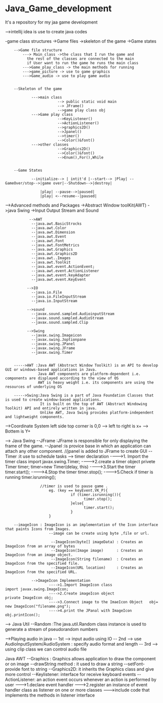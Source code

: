 # Java_Game_development
 It's a repository for my jaa game development 

 -->intellij idea is use to create java codes

  -game class structures
        ->Game files
        ->skeleton of the game
        ->Game states

        -->Game file structure
            ---> Main_class ->the class that I run the game and
              the rest of the classes are connected to the main
              if User want to run the game he runs the main class
            --->Game_play_class -> the main methods for running
            --->game_picture -> use to game graphics
            --->Game_audio -> use to play game audio


        --Skeleton of the game

                --->main class
                            --> public static void main
                            --> JFrame()
                            -->game play class obj
                --->Game play class
                            -->KeyListener()
                            -->ActionListener()
                            -->graphics2D()
                            -->Jpanel()
                            -->timer()
                            -->Color()&font()
                --->other classes
                            -->Graphics2D()
                            -->Color()&font()
                            -->Enum(),For(),While


        --Game States

                --initialize--> | intit'd |--start--> |Play| --GameOver/stop-->|game over|--Shutdown-->|destroy|

                    |play| --pause-->|paused|
                    |play| <--resume--|paused|

 -->Advanced methods and Packages
        ->Abstract Window toolKit(AWT)
        ->java Swing
        ->Input Output Stream and Sound

               -->AWT
                --java.awt.BasicStrocks
                --java.awt.Color
                --java.awt.Dimension
                --java.awt.Event
                --java.awt.Font
                --java.awt.FontMetrics
                --java.awt.Graphics
                --java.awt.Graphics2D
                --java.awt..Images
                --java.awt.Toolkit
                --java.awt.event.ActionEvent;
                --java.awt.event.ActionListener
                --java.awt.event.keyAdapter
                --java.awt.event.KeyEvent

              -->IO
                --java.io.File
                --java.io.FileInputStream
                --java.io.InputStream

              -->sound
                --javax.sound.sampled.AudioinputStream
                --javax.sound.sampled.AudioStream
                --javax.sound.sampled.Clip

              -->Swing
                --javax.swing.Imageicon
                --javax.swing.Joptionpane
                --javax.swing.JPanel
                --javax.swing.JFrame
                --javax.swing.Timer


        ----->AWT :Java AWT (Abstract Window Toolkit) is an API to develop GUI or windows-based applications in Java.
                   Java AWT components are platform-dependent i.e. components are displayed according to the view of OS
                   AWT is heavy weight i.e. its components are using the resources of underlying OS

        ----->Swing:Java Swing is a part of Java Foundation Classes that is used to create window-based applications.
                    It is built on the top of AWT (Abstract Windowing Toolkit) API and entirely written in java.
                    Unlike AWT, Java Swing provides platform-independent and lightweight components.

 -->Coordinate System
        left side top corner is 0,0
            --> left to right is  x+
            --> Bottem is Y+


--> Java Swing
        --JFrame :JFrame is responsible for only displaying the frame of the game.
        --Jpanel :is provice base in which an application can attach any other component.
                //jpanel is added to JFrame to create GUI
        --Timer :it use to schedule tasks
                --> timer declaration
                    ---->1. Import the timer class          import javax.swing.Timer;
                    ---->2.create a timer object            privete Timer timer; timer=new Timer(delay, this)
                    ---->3.Start the timer                  timer.start();
                    ---->4.Stop the timer                   timer.stop();
                    ---->5.Check if timer is running        timer.isrunning();

                    //timer is used to pause game .
                        eg. (key == keyEvent.VK_P){
                                  if (timer.isrunning()){
                                        timer.stop();
                                  }else{
                                        timer.start();
                                  }
                        }

        --imageIcon : ImageIcon is an implementation of the Icon interface that paints Icons from Images.
                        --image can be create using byte ,file or url.

                         --ImageIcon(byte[] imageData) : Creates an ImageIcon from an array of bytes
                         --ImageIcon(Image image)      : Creates an ImageIcon from an image object.
                         --ImageIcon(String filename)  : Creates an ImageIcon from the specified file.
                         --ImageIcon(URL location)     : Creates an ImageIcon from the specified URL.

                -->ImageIcon Implementation
                        ---->1.Import ImageIcon class                 import javax.swing.ImageIcon;
                        ---->2.Create imageIcon object                private ImageIcon obj;
                        ---->3.Connect image to the ImaeIcon Object   obj= new ImageIcon("filename.png");
                        ---->4.print the JPanal with ImageIcon        obj.printIcon();


--> Java Util
        --Random :The java.util.Random class instance is used to generate a stream of pseudorandom numbers

 -->Playing audio in java
        -- 1st --> input audio using IO
        -- 2nd --> use AudioInputSystem/AudioSystem : specify audio format and length
        -- 3rd --> using clip class we can control audio file

Java AWT
        --Graphics : Graphics allows application to draw the component or on image
                    --drawString method : it used to draw a string
                    --setFont- provide font to string
        --Graphics2D: it inherits the Graphics class and give more control
        --Keylistener: interface for receive keyboard events
        --ActionListener: an action event occurs whenever an action is performed by user
                            --->1.declare event handler
                            --->2.register an instance of event handler class as listener on one or  more classes
                            --->include code that implements the methods in listener interface


